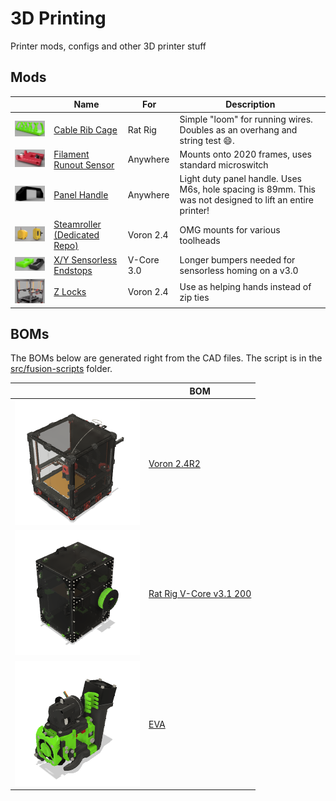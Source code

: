 # 3D Printing
Printer mods, configs and other 3D printer stuff

## Mods
| |Name|For|Description|
|---|---|---|---|
|<img src="images/crc-30x100-thumb.png" width="200px" />|[Cable Rib Cage](stl/general/crc-30x100.stl)|Rat Rig|Simple "loom" for running wires. Doubles as an overhang and string test :smile:.|
|<img src="images/filament-runout-sensor-thumb.png" width="200px" />|[Filament Runout Sensor](stl/general/filament-runout-sensor.stl)|Anywhere|Mounts onto 2020 frames, uses standard microswitch|
|<img src="images/panel-handle-thumb.png" width="200px" />|[Panel Handle](stl/general/panel-handle.stl)|Anywhere|Light duty panel handle. Uses M6s, hole spacing is 89mm. This was not designed to lift an entire printer!|
|<img src="images/sr-og.png" width="200" />|[Steamroller (Dedicated Repo)](https://github.com/tallman5/steamroller)|Voron 2.4|OMG mounts for various toolheads|
|<img src="images/sensorless-endstops-thumb.png" width="200px" />|[X/Y Sensorless Endstops](stl/rat-rig/)|V-Core 3.0|Longer bumpers needed for sensorless homing on a v3.0|
|<img src="images/z-locks-installed-thumb.png" width="200px" />|[Z Locks](stl/voron/z-locks/readme.md)|Voron 2.4|Use as helping hands instead of zip ties|

## BOMs
The BOMs below are generated right from the CAD files.
The script is in the [src/fusion-scripts](src/fusion-scipts/) folder.

| |BOM|
|---|---|
|<img src="printers/voron/v2.4/images/Voron%202.4R2.png" width="200px" />|[Voron 2.4R2](/printers/voron/v2.4/Voron%202.4R2%20BOM.md)|
|<img src="printers/rat-rig/v-core/images/Enclosure%202.0%20Assembly%20-%20200x200x200.png" width="200px" />|[Rat Rig V-Core v3.1 200](printers/rat-rig/v-core/Enclosure%202.0%20Assembly%20-%20200x200x200%20BOM.md)|
|<img src="printers/eva/images/EVA3%20Assembly.png" width="200px" />|[EVA](printers/eva/EVA3%20Assembly%20BOM.md)|
